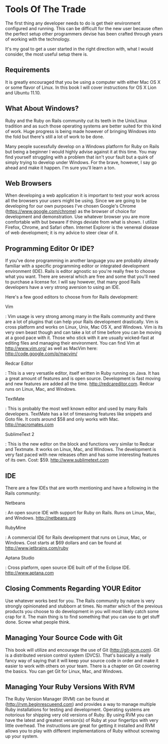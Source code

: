 # Tools Of The Trade

The first thing any developer needs to do is get their environment configured and running. This can be difficult for the new user because often the perfect setup other programmers devise has been crafted through years of working with the technology.

It's my goal to get a user started in the right direction with, what I would consider, the most useful setup there is.

## Requirements

It is greatly encouraged that you be using a computer with either Mac OS X or some flavor of Linux. In this book I will cover instructions for OS X Lion and Ubuntu 11.10.

## What About Windows?

Ruby and the Ruby on Rails community cut its teeth in the Unix/Linux tradition and as such those operating systems are better suited for this kind of work. Huge progress is being made however of bringing Windows into the fold but there's still a lot of work to be done.

Many people sucessfully develop on a Windows platform for Ruby on Rails but being a beginner I would highly advise against it at this time. You may find yourself struggling with a problem that isn't your fault but a quirk of simply trying to develop under Windows. For the brave, however, I say go ahead and make it happen. I'm sure you'll learn a ton.

## Web Browsers

When developing a web application it is important to test your work across all the browsers your users might be using. Since we are going to be developing for our own purposes I've chosen Google's Chrome (<https://www.google.com/chrome>) as the browser of choice for development and demonstration. Use whatever browser you are more comfortable with but beware if things deviate from what is shown. I utilize Firefox, Chrome, and Safari often. Internet Explorer is the venereal disease of web development; it is my advice to steer clear of it.

## Programming Editor Or IDE?

If you've done programming in another language you are probably already familiar with a specific programming editor or integrated development environment (IDE). Rails is editor agnostic so you're really free to choose what you want. There are several which are free and some that you'll need to purchase a license for. I will say however, that many good Rails developers have a very strong aversion to using an IDE.

Here's a few good editors to choose from for Rails development:

Vim

:	Vim usage is very strong among many in the Rails community and there are a lot of plugins that can help your Rails development drastically. Vim is cross platform and works on Linux, Unix, Mac OS X, and Windows. Vim is its very own beast though and can take a lot of time before you can be moving at a good pace with it. Those who stick with it are usually wicked-fast at editing files and managing their environment. You can find Vim at http://www.vim.org/ as well as MacVim here: <http://code.google.com/p/macvim/>

Redcar Editor

:	This is a very versatile editor, itself written in Ruby running on Java. It has a great amount of features and is open source. Development is fast moving and new features are added all the time. <http://redcareditor.com>. Redcar runs on Linux, Mac, and Windows.

TextMate

:	This is probably the most well known editor and used by many Rails developers. TextMate has a lot of timesaving features like snippets and Goto file. It costs around $58 and only works with Mac. <http://macromates.com>

SublimeText 2

:	This is the new editor on the block and functions very similar to Redcar and Textmate. It works on Linux, Mac, and Windows. The development is very fast paced with new releases often and has some interesting features of its own. Cost: $59. <http://www.sublimetext.com>

## IDE

There are a few IDEs that are worth mentioning and have a following in the Rails community:

Netbeans

:	An open source IDE with support for Ruby on Rails. Runs on Linux, Mac, and Windows. <http://netbeans.org>

RubyMine

:	A commercial IDE for Rails development that runs on Linux, Mac, or Windows. Cost starts at $69 dollars and can be found at <http://www.jetbrains.com/ruby>

Aptana Studio

:	Cross platform, open source IDE built off of the Eclipse IDE. <http://www.aptana.com>

## Closing Comments Regarding YOUR Editor

Use whatever works best for you. The Rails community by nature is very strongly opinionated and stubborn at times. No matter which of the previous products you choose to do development in you will most likely catch some crap for it. The main thing is to find something that you can use to get stuff done. Screw what people think.

## Managing Your Source Code with Git

This book will utilize and encourage the use of Git (<http://git-scm.com>). Git is a distributed version control system (DVCS). That's basically a really fancy way of saying that it will keep your source code in order and make it easier to work with others on your team. There is a chapter on Git covering the basics. You can get Git for Linux, Mac, and Windows.

## Managing Your Ruby Versions With RVM

The Ruby Version Manager (RVM) can be found at (<http://rvm.beginrescueend.com>) and provides a way to manage multiple Ruby installations for testing and development. Operating systems are notorious for shipping very old versions of Ruby. By using RVM you can have the latest and greatest version(s) of Ruby at your fingertips with very little overhead. The instructions are great for getting it installed and RVM allows you to play with different implementations of Ruby without screwing up your system.

